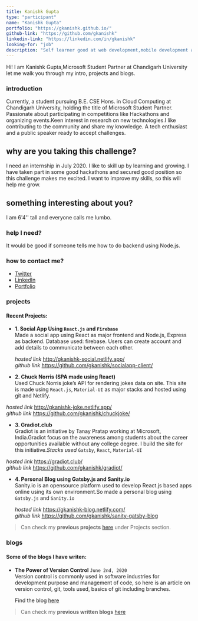```yaml
---
title: Kanishk Gupta
type: "participant"
name: "Kanishk Gupta"
portfolio: "https://gkanishk.github.io/"
github-link: "https://github.com/gkanishk"
linkedin-link: "https://linkedin.com/in/gkanishk"
looking-for: "job"
description: "Self learner good at web development,mobile development and working on react "
---
```


Hi! I am Kanishk Gupta,Microsoft Student Partner at Chandigarh University let me walk you through my intro, projects and blogs.

### introduction

Currently, a student pursuing B.E. CSE Hons. in Cloud Computing at Chandigarh University, holding the title of Microsoft Student Partner.
Passionate about participating in competitions like Hackathons and organizing events.Keen interest in research on new technologies.I like contributing to the community and share my knowledge.
A tech enthusiast and a public speaker ready to accept challenges.

## why are you taking this challenge?

I need an internship in July 2020.
I like to skill up by learning and growing.
I have taken part in some good hackathons and secured good position so this challenge makes me excited.
I want to improve my skills, so this will help me grow.

## something interesting about you?

I am 6'4'' tall and everyone calls me lumbo.

### help I need?

It would be good if someone tells me how to do backend using Node.js.

### how to contact me?

- [Twitter](https://twitter.com/gkanishk_)
- [LinkedIn](https://linkedin.com/in/gkanishk)
- [Portfolio](https://gkanishk.github.io/)

### projects

#### Recent Projects:

- **1. Social App Using `React.js` and `Firebase`**    
    Made a social app using React as major frontend and Node.js, Express as backend. Database used: firebase. Users can create account and add details to communicate between each other. 

    _hosted link_ http://gkanishk-social.netlify.app/  
    _github link_ https://github.com/gkanishk/socialapp-client/  

- **2. Chuck Norris (SPA made using React)**  
Used Chuck Norris joke’s API for rendering jokes data on site. This site is made using `React.js`, `Material-UI` as major stacks and hosted using git and Netlify.

_hosted link_ http://gkanishk-joke.netlify.app/  
_github link_ https://github.com/gkanishk/chuckjoke/  

- **3. Gradiot.club**  
Gradiot is an initiative by Tanay Pratap working at Microsoft, India.Gradiot focus on the awareness among students about the career opportunities available without any college degree. I build the site for this initiative._Stacks used_ `Gatsby`, `React`, `Material-UI`  

_hosted link_ https://gradiot.club/  
_github link_ https://github.com/gkanishk/gradiot/  




- **4. Personal Blog using Gatsby.js and Sanity.io**  
    Sanity.io is an opensource platform used to develop React.js based apps online using its own environment.So made a personal blog using `Gatsby.js` and `Sanity.io` 

    _hosted link_ https://gkanishk-blog.netlify.com/   
    _github link_ https://github.com/gkanishk/sanity-gatsby-blog  

> Can check my **previous projects** [here](https://gkanishk.github.io/#projects) under Projects section.

### blogs

#### Some of the blogs I have writen:

- **The Power of Version Control** `June 2nd, 2020`  
    Version control is commonly used in software industries for development purpose and management of code, so here is an article on version control, git, tools used, basics of git including branches.

    Find the blog [here](https://gkanishk-blog.netlify.com/blog/2020/06/version-control/)

> Can check my **previous written blogs** [here](https://gkanishk-blog.netlify.com)